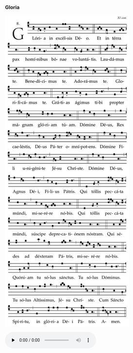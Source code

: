 ### Gloria

![](images/mass-iii-gloria.jpg)

<audio src="https://storage.googleapis.com/kyriale/djc_03_gloria_mp3.mp3" preload="none" controls="controls"></audio>

